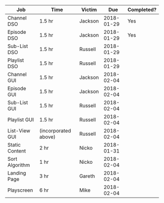 | Job            | Time                 | Victim  | Due        | Completed? |
|----------------|----------------------|---------|------------|------------|
| Channel DSO    | 1.5 hr               | Jackson | 2018-01-29 | Yes        |
| Episode DSO    | 1.5 hr               | Jackson | 2018-01-29 | Yes        |
| Sub-List DSO   | 1.5 hr               | Russell | 2018-01-29 |            |
| Playlist DSO   | 1.5 hr               | Russell | 2018-01-29 |            |
| Channel GUI    | 1.5 hr               | Jackson | 2018-02-04 |            |
| Episode GUI    | 1.5 hr               | Jackson | 2018-02-04 |            |
| Sub-List GUI   | 1.5 hr               | Russell | 2018-02-04 |            |
| Playlist GUI   | 1.5 hr               | Russell | 2018-02-04 |            |
| List-View GUI  | (incorporated above) | Russell | 2018-02-04 |            |
| Static Content | 2 hr                 | Nicko   | 2018-01-31 |            |
| Sort Algorithm | 1 hr                 | Nicko   | 2018-02-04 |            |
| Landing Page   | 3 hr                 | Gareth  | 2018-02-04 |            |
| Playscreen     | 6 hr                 | Mike    | 2018-02-04 |            |
